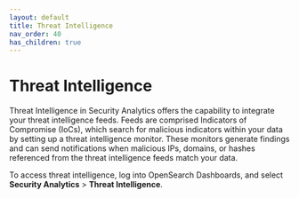 ```yaml
---
layout: default
title: Threat Intelligence
nav_order: 40
has_children: true
---
```


# Threat Intelligence

Threat Intelligence in Security Analytics offers the capability to integrate your threat intelligence feeds. Feeds are comprised Indicators of Compromise (IoCs), which search for malicious indicators within your data by setting up a threat intelligence monitor. These monitors generate findings and can send notifications when malicious IPs, domains, or hashes referenced from the threat intelligence feeds match your data.

To access threat intelligence, log into OpenSearch Dashboards, and select **Security Analytics** > **Threat Intelligence**.

